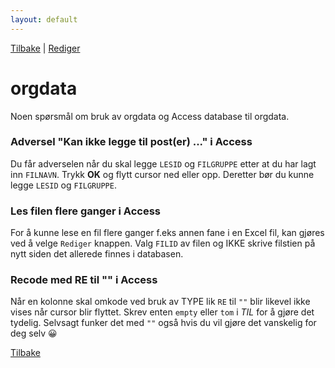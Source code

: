 ```yaml
---
layout: default
---
```


[Tilbake](./index.html) | [Rediger](https://github.com/helseprofil/helseprofil.github.io/edit/main/docs/faq-orgdata.md)

# orgdata

Noen spørsmål om bruk av orgdata og Access database til orgdata.

### Adversel "Kan ikke legge til post(er) ..." i Access

Du får adverselen når du skal legge `LESID` og `FILGRUPPE` etter at du har lagt
inn `FILNAVN`. Trykk **OK** og flytt cursor ned eller opp. Deretter bør du kunne
legge `LESID` og `FILGRUPPE`.

### Les filen flere ganger i Access

For å kunne lese en fil flere ganger f.eks annen fane i en Excel fil, kan gjøres
ved å velge `Rediger` knappen. Valg `FILID` av filen og IKKE skrive filstien på
nytt siden det allerede finnes i databasen.

### Recode med RE til "" i Access

Når en kolonne skal omkode ved bruk av TYPE lik `RE` til `""` blir likevel ikke
vises når cursor blir flyttet. Skrev enten `empty` eller `tom` i *TIL* for å gjøre det
tydelig. Selvsagt funker det med `""` også hvis du vil gjøre det vanskelig for deg selv &#128512;


[Tilbake](./index.html)
